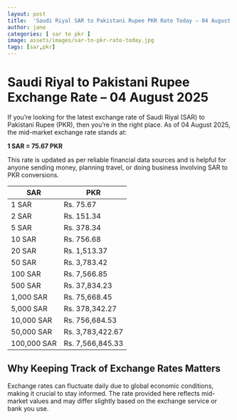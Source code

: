 ```yaml
---
layout: post
title:  'Saudi Riyal SAR to Pakistani Rupee PKR Rate Today – 04 August 2025'
author: jane
categories: [ sar to pkr ]
image: assets/images/sar-to-pkr-rate-today.jpg
tags: [sar,pkr]
---
```


# Saudi Riyal to Pakistani Rupee Exchange Rate – 04 August 2025

If you’re looking for the latest exchange rate of Saudi Riyal (SAR) to Pakistani Rupee (PKR), then you’re in the right place. As of 04 August 2025, the mid-market exchange rate stands at:

**1 SAR = 75.67 PKR**

This rate is updated as per reliable financial data sources and is helpful for anyone sending money, planning travel, or doing business involving SAR to PKR conversions.

| SAR | PKR |
| --- | --- |
| 1 SAR | Rs. 75.67 |
| 2 SAR | Rs. 151.34 |
| 5 SAR | Rs. 378.34 |
| 10 SAR | Rs. 756.68 |
| 20 SAR | Rs. 1,513.37 |
| 50 SAR | Rs. 3,783.42 |
| 100 SAR | Rs. 7,566.85 |
| 500 SAR | Rs. 37,834.23 |
| 1,000 SAR | Rs. 75,668.45 |
| 5,000 SAR | Rs. 378,342.27 |
| 10,000 SAR | Rs. 756,684.53 |
| 50,000 SAR | Rs. 3,783,422.67 |
| 100,000 SAR | Rs. 7,566,845.33 |


## Why Keeping Track of Exchange Rates Matters

Exchange rates can fluctuate daily due to global economic conditions, making it crucial to stay informed. The rate provided here reflects mid-market values and may differ slightly based on the exchange service or bank you use.
